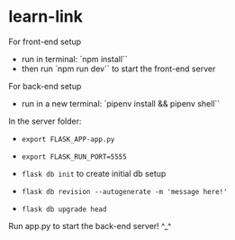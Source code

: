 # learn-link
For front-end setup
- run in terminal: `npm install``
- then run `npm run dev`` to start the front-end server

For back-end setup
- run in a new terminal: `pipenv install && pipenv shell``

In the server folder:
- `export FLASK_APP-app.py`
- `export FLASK_RUN_PORT=5555`

- `flask db init` to create initial db setup

- `flask db revision --autogenerate -m 'message here!'`
- `flask db upgrade head`

Run app.py to start the back-end server! ^_^
